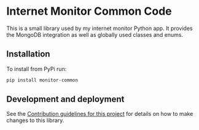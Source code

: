 # Internet Monitor Common Code

This is a small library used by my internet monitor Python app. It provides the MongoDB integration as well as globally
used classes and enums.

## Installation

To install from PyPi run:
```bash
pip install monitor-common
```

## Development and deployment

See the [Contribution guidelines for this project](CONTRIBUTING.md) for details on how to make changes to this library.
